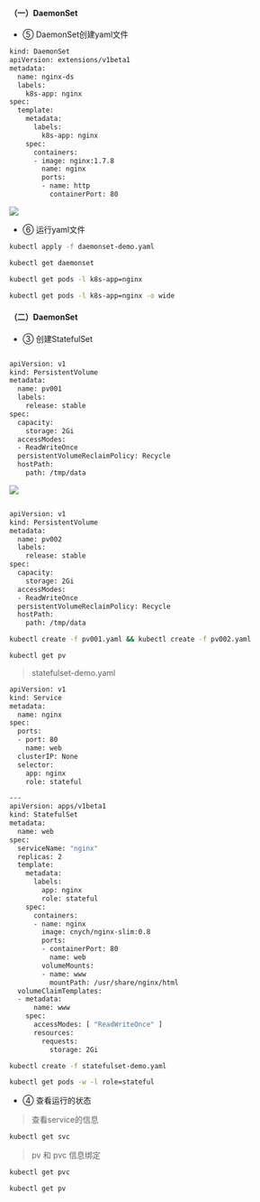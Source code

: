 
#### （一）DaemonSet 

* ⑤ DaemonSet创建yaml文件

``` bash
kind: DaemonSet
apiVersion: extensions/v1beta1
metadata:
  name: nginx-ds
  labels:
    k8s-app: nginx
spec:
  template:
    metadata:
      labels:
        k8s-app: nginx
    spec:
      containers:
      - image: nginx:1.7.8
        name: nginx
        ports:
        - name: http
          containerPort: 80
```

![](https://upload-images.jianshu.io/upload_images/11223715-8e09d527120336b9.png?imageMogr2/auto-orient/strip%7CimageView2/2/w/1240)


* ⑥ 运行yaml文件

``` bash
kubectl apply -f daemonset-demo.yaml 

kubectl get daemonset

kubectl get pods -l k8s-app=nginx 

kubectl get pods -l k8s-app=nginx -o wide
```


#### （二）DaemonSet 

* ③ 创建StatefulSet

``` bash

apiVersion: v1
kind: PersistentVolume
metadata:
  name: pv001
  labels:
    release: stable
spec:
  capacity:
    storage: 2Gi
  accessModes:
  - ReadWriteOnce
  persistentVolumeReclaimPolicy: Recycle
  hostPath:
    path: /tmp/data
```
![](https://upload-images.jianshu.io/upload_images/11223715-edc60b15c98d10fa.png?imageMogr2/auto-orient/strip%7CimageView2/2/w/1240)


``` bash

apiVersion: v1
kind: PersistentVolume
metadata:
  name: pv002
  labels:
    release: stable
spec:
  capacity:
    storage: 2Gi
  accessModes:
  - ReadWriteOnce
  persistentVolumeReclaimPolicy: Recycle
  hostPath:
    path: /tmp/data
```


``` bash
kubectl create -f pv001.yaml && kubectl create -f pv002.yaml

kubectl get pv
```


> statefulset-demo.yaml

``` bash
apiVersion: v1
kind: Service
metadata:
  name: nginx
spec:
  ports:
  - port: 80
    name: web
  clusterIP: None
  selector:
    app: nginx
    role: stateful

---
apiVersion: apps/v1beta1
kind: StatefulSet
metadata:
  name: web
spec:
  serviceName: "nginx"
  replicas: 2
  template:
    metadata:
      labels:
        app: nginx
        role: stateful
    spec:
      containers:
      - name: nginx
        image: cnych/nginx-slim:0.8
        ports:
        - containerPort: 80
          name: web
        volumeMounts:
        - name: www
          mountPath: /usr/share/nginx/html
  volumeClaimTemplates:
  - metadata:
      name: www
    spec:
      accessModes: [ "ReadWriteOnce" ]
      resources:
        requests:
          storage: 2Gi
````



``` bash
kubectl create -f statefulset-demo.yaml

kubectl get pods -w -l role=stateful

```




* ④ 查看运行的状态


> 查看service的信息

``` bash
kubectl get svc

```

> pv 和 pvc 信息绑定

``` bash
kubectl get pvc

kubectl get pv
```